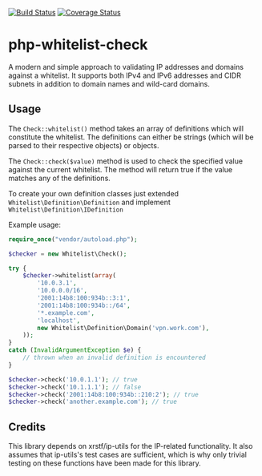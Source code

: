 [![Build Status](https://travis-ci.org/Jalle19/php-whitelist-check.png?branch=master)](https://travis-ci.org/Jalle19/php-whitelist-check) [![Coverage Status](https://coveralls.io/repos/Jalle19/php-whitelist-check/badge.png?branch=master)](https://coveralls.io/r/Jalle19/php-whitelist-check?branch=master)

php-whitelist-check
===================

A modern and simple approach to validating IP addresses and domains against a whitelist. It supports both IPv4 and IPv6 addresses and CIDR subnets in addition to domain names and wild-card domains.

## Usage

The `Check::whitelist()` method takes an array of definitions which will constitute the whitelist. The definitions can either be strings (which will be parsed to their respective objects) or objects.

The `Check::check($value)` method is used to check the specified value against the current whitelist. The method will return true if the value matches any of the definitions.

To create your own definition classes just extended `Whitelist\Definition\Definition` and implement `Whitelist\Definition\IDefinition`

Example usage:

```php
require_once("vendor/autoload.php");

$checker = new Whitelist\Check();

try {
	$checker->whitelist(array(
		'10.0.3.1',
		'10.0.0.0/16',
		'2001:14b8:100:934b::3:1',
		'2001:14b8:100:934b::/64',
		'*.example.com',
		'localhost',
		new Whitelist\Definition\Domain('vpn.work.com'),
	));
}
catch (InvalidArgumentException $e) {
	// thrown when an invalid definition is encountered
}

$checker->check('10.0.1.1'); // true
$checker->check('10.1.1.1'); // false
$checker->check('2001:14b8:100:934b::210:2'); // true
$checker->check('another.example.com'); // true

```

## Credits

This library depends on xrstf/ip-utils for the IP-related functionality. It also assumes that ip-utils's test cases are sufficient, which is why only trivial testing on these functions have been made for this library.
